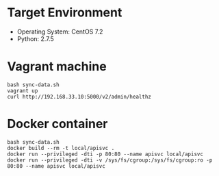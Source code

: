 # Target Environment

- Operating System: CentOS 7.2
- Python: 2.7.5

# Vagrant machine

```
bash sync-data.sh
vagrant up
curl http://192.168.33.10:5000/v2/admin/healthz
```

# Docker container

```
bash sync-data.sh
docker build --rm -t local/apisvc .
docker run --privileged -dti -p 80:80 --name apisvc local/apisvc
docker run --privileged -dti -v /sys/fs/cgroup:/sys/fs/cgroup:ro -p 80:80 --name apisvc local/apisvc

```

